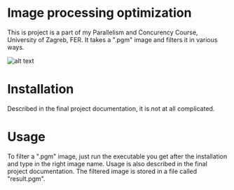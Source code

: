 # Image processing optimization

This is project is a part of my Parallelism and Concurency Course, University of Zagreb, FER. It takes a ".pgm" image and filters it in various ways.

![alt text](/images/fractal_tree.png)

# Installation

Described in the final project documentation, it is not at all complicated.

# Usage

To filter a ".pgm" image, just run the executable you get after the installation and type in the right image name. Usage is also described in the final project documentation. The filtered image is stored in a file called "result.pgm".